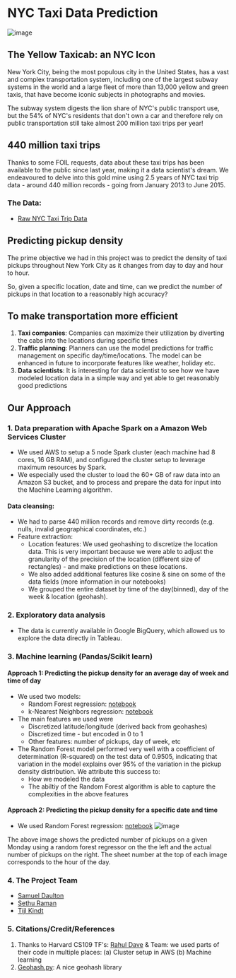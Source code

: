# NYC Taxi Data Prediction

![image](https://github.com/sdaulton/TaxiPrediction/blob/master/figures/2013-24hours.gif)


## The Yellow Taxicab: an NYC Icon

New York City, being the most populous city in the United States, has a vast and complex transportation system, including one of the largest subway systems in the world and a large fleet of more than 13,000 yellow and green taxis, that have become iconic subjects in photographs and movies.

The subway system digests the lion share of NYC's public transport use, but the 54% of NYC's residents that don't own a car and therefore rely on public transportation still take almost 200 million taxi trips per year!

## 440 million taxi trips

Thanks to some FOIL requests, data about these taxi trips has been available to the public since last year, making it a data scientist's dream. We endeavoured to delve into this gold mine using 2.5 years of NYC taxi trip data - around 440 million records - going from January 2013 to June 2015.

### The Data:
* [Raw NYC Taxi Trip Data](http://www.nyc.gov/html/tlc/html/about/trip_record_data.shtml) 

## Predicting pickup density

The prime objective we had in this project was to predict the density of taxi pickups throughout New York City as it changes from day to day and hour to hour.

So, given a specific location, date and time, can we  predict the number of pickups in that location to a reasonably high accuracy?

## To make transportation more efficient

1. **Taxi companies**: Companies can maximize their utilization by diverting the cabs into the locations during specific times
2. **Traffic planning**: Planners can use the model predictions for traffic management on specific day/time/locations. The model can be enhanced in future to incorporate features like weather, holiday etc.
3. **Data scientists**: It is interesting for data scientist to see how we have modeled location data in a simple way and yet able to get reasonably good predictions

## Our Approach

### 1. Data preparation with Apache Spark on a Amazon Web Services Cluster


* We used AWS to setup a 5 node Spark cluster (each machine had 8 cores, 16 GB RAM), and configured the cluster setup to leverage maximum resources by Spark.
* We especially used the cluster to load the 60+ GB of raw data into an Amazon S3 bucket, and to process and prepare the data for input into the Machine Learning algorithm.

#### Data cleansing: 
* We had to parse 440 million records and remove dirty records (e.g. nulls, invalid geographical coordinates, etc.)
* Feature extraction:
  * Location features: We used geohashing to discretize the location data. This is very important because we were able to adjust the granularity of the precision of the location (different size of rectangles) - and make predictions on these locations.
  * We also added additional features like cosine & sine on some of the data fields (more information in our notebooks)
  * We grouped the entire dataset by time of the day(binned), day of the week & location (geohash).

### 2.  Exploratory data analysis
* The data is currently available in Google BigQuery, which allowed us to explore the data directly in Tableau.

### 3. Machine learning (Pandas/Scikit learn)
#### Approach 1: Predicting the pickup density for an average day of week and time of day
* We used two models:
  * Random Forest regression: [notebook](https://github.com/sdaulton/TaxiPrediction/blob/master/Machine%20Learning%20(Random%20Forest).ipynb)
  * k-Nearest Neighbors regression: [notebook](https://github.com/sdaulton/TaxiPrediction/blob/master/Machine%20Learning%20(kNN).ipynb)
* The main features we used were
  * Discretized latitude/longitude (derived back from geohashes)
  * Discretized time - but encoded in 0 to 1
  * Other features: number of pickups, day of week, etc
* The Random Forest model performed very well with a coefficient of determination (R-squared) on the test data of 0.9505, indicating that variation in the model explains over 95% of the variation in the pickup density distribution.  We attribute this success to:
  * How we modeled the data
  * The abiltiy of the Random Forest algorithm is able to capture the complexities in the above features

#### Approach 2: Predicting the pickup density for a specific date and time
* We used Random Forest regression: [notebook](https://github.com/sdaulton/TaxiPrediction/blob/master/Machine%20Learning%20(Random%20Forest%2C%20train-valid-test).ipynb)
![image](https://github.com/sdaulton/TaxiPrediction/raw/master/images/Actual-Predicted.gif)

The above image shows the predicted number of pickups on a given Monday using a random forest regressor on the the left and the actual number of pickups on the right.  The sheet number at the top of each image corresponds to the hour of the day.


### 4. The Project Team
* [Samuel Daulton](http://github.com/sdaulton)
* [Sethu Raman](http://github.com/rsethur)
* [Tijl Kindt](http://github.com/tijlk)

### 5. Citations/Credit/References
1. Thanks to Harvard CS109 TF's: [Rahul Dave](https://github.com/rahuldave) & Team: we used parts of their code in multiple places: (a) Cluster setup in AWS (b) Machine learning
2. [Geohash.py](https://github.com/hkwi/python-geohash): A nice geohash library
